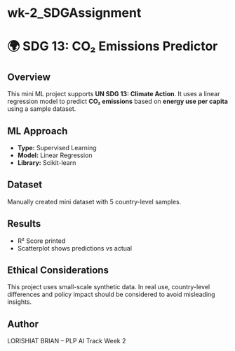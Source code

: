 # wk-2_SDGAssignment

# 🌍 SDG 13: CO₂ Emissions Predictor

## Overview
This mini ML project supports **UN SDG 13: Climate Action**. It uses a linear regression model to predict **CO₂ emissions** based on **energy use per capita** using a sample dataset.

## ML Approach
- **Type:** Supervised Learning
- **Model:** Linear Regression
- **Library:** Scikit-learn

## Dataset
Manually created mini dataset with 5 country-level samples.

## Results
- R² Score printed
- Scatterplot shows predictions vs actual

## Ethical Considerations
This project uses small-scale synthetic data. In real use, country-level differences and policy impact should be considered to avoid misleading insights.


## Author
LORISHIAT BRIAN – PLP AI Track Week 2
